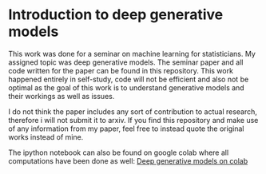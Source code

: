 # Introduction to deep generative models
This work was done for a seminar on machine learning for statisticians. My assigned topic was deep generative models. The seminar paper and all code written for the paper can be found in this repository. This work happened entirely in self-study, code will not be efficient and also not be optimal as the goal of this work is to understand generative models and their workings as well as issues.

I do not think the paper includes any sort of contribution to actual research, therefore i will not submit it to arxiv. If you find this repository and make use of any information from my paper, feel free to instead quote the original works instead of mine.

The ipython notebook can also be found on google colab where all computations have been done as well:
[Deep generative models on colab](https://colab.research.google.com/drive/1TQO5FrYfaxS4w_9BDfD80Achy5Y_0lID)
